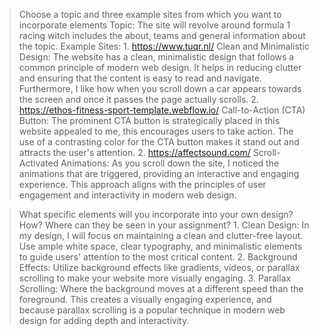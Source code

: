 > Choose a topic and three example sites from which you want to incorporate elements
   Topic: The site will revolve around formula 1 racing witch includes the about, teams and general information about the topic.
   Example Sites:
     1. https://www.tuqr.nl/
         Clean and Minimalistic Design: The website has a clean, minimalistic design that follows a common principle of modern web design. It helps in reducing clutter 
                                        and ensuring that the content is easy to read and navigate. Furthermore, I like how when you scroll down a car appears towards the 
                                        screen and once it passes the page actually scrolls.
     2. https://ethos-fitness-sport-template.webflow.io/
         Call-to-Action (CTA) Button: The prominent CTA button is strategically placed in this website appealed to me, this encourages users to take action. The use of a 
                                      contrasting color for the CTA button makes it stand out and attracts the user's attention.
     2. https://affectsound.com/
         Scroll-Activated Animations: As you scroll down the site, I noticed the animations that are triggered, providing an interactive and engaging experience. This 
                                      approach aligns with the principles of user engagement and interactivity in modern web design.

> What specific elements will you incorporate into your own design? How? Where can they be seen in your assignment?
        1. Clean Design: In my design, I will focus on maintaining a clean and clutter-free layout. Use ample white space, clear typography, and minimalistic elements 
                        to guide users' attention to the most critical content.
        2. Background Effects: Utilize background effects like gradients, videos, or parallax scrolling to make your website more visually engaging.
        3. Parallax Scrolling: Where the background moves at a different speed than the foreground. This creates a visually engaging experience, and because parallax 
                              scrolling is a popular technique in modern web  design for adding depth and interactivity.
